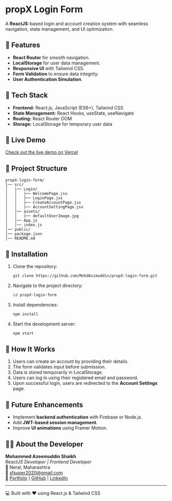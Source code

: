 # propX Login Form

A **ReactJS**-based login and account creation system with seamless navigation, state management, and UI optimization.

## 📌 Features
- **React Router** for smooth navigation.
- **LocalStorage** for user data management.
- **Responsive UI** with Tailwind CSS.
- **Form Validation** to ensure data integrity.
- **User Authentication Simulation**.

## 🚀 Tech Stack
- **Frontend:** React.js, JavaScript (ES6+), Tailwind CSS
- **State Management:** React Hooks, useState, useNavigate
- **Routing:** React Router DOM
- **Storage:** LocalStorage for temporary user data

## 🚀 Live Demo
[Check out the live demo on Vercel](#)

## 📂 Project Structure
```
propX-login-form/
│── src/
│   │── Login/
│   │   ├── WelcomePage.jsx
│   │   ├── LoginPage.jsx
│   │   ├── CreateAccountPage.jsx
│   │   ├── AccountSettingPage.jsx
│   │── assets/
│   │   ├── defaultUserImage.jpg
│   │── App.js
│   │── index.js
│── public/
│── package.json
│── README.md
```



## 🔧 Installation
1. Clone the repository:
   ```sh
   git clone https://github.com/MohdAzimuddin/propX-login-form.git
   ```
2. Navigate to the project directory:
   ```sh
   cd propX-login-form
   ```
3. Install dependencies:
   ```sh
   npm install
   ```
4. Start the development server:
   ```sh
   npm start
   ```

## 🎯 How It Works
1. Users can create an account by providing their details.
2. The form validates input before submission.
3. Data is stored temporarily in LocalStorage.
4. Users can log in using their registered email and password.
5. Upon successful login, users are redirected to the **Account Settings** page.

## 📌 Future Enhancements
- Implement **backend authentication** with Firebase or Node.js.
- Add **JWT-based session management**.
- Improve **UI animations** using Framer Motion.



## 👨‍💻 About the Developer
**Mohammed Azeemuddin Shaikh**  
*ReactJS Developer | Frontend Developer*  
📍 Neral, Maharashtra  
📧 [sfsuper2020@gmail.com](mailto:sfsuper2020@gmail.com)  
🔗 [Portfolio](https://mohdazimuddinport.netlify.app) | [GitHub](https://github.com/MohdAzimuddin) | [LinkedIn](https://linkedin.com/in/azeemuddin-shaikh-34284b202)  

---
💻 Built with ❤️ using React.js & Tailwind CSS

